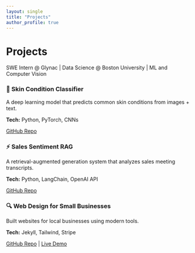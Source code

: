 ```yaml
---
layout: single
title: "Projects"
author_profile: true
---
```


# Projects

SWE Intern @ Glynac | Data Science @ Boston University | ML and Computer Vision

<div class="grid__wrapper">

  <div class="grid__item">
    <h3>🧠 Skin Condition Classifier</h3>
    <p>A deep learning model that predicts common skin conditions from images + text.</p>
    <p><strong>Tech:</strong> Python, PyTorch, CNNs</p>
    <p>
      <a href="https://github.com/your-username/skin-condition-classifier" class="btn">GitHub Repo</a>
    </p>
  </div>

  <div class="grid__item">
    <h3>⚡ Sales Sentiment RAG</h3>
    <p>A retrieval-augmented generation system that analyzes sales meeting transcripts.</p>
    <p><strong>Tech:</strong> Python, LangChain, OpenAI API</p>
    <p>
      <a href="https://github.com/your-username/sales-sentiment-rag" class="btn">GitHub Repo</a>
    </p>
  </div>

  <div class="grid__item">
    <h3>🔍 Web Design for Small Businesses</h3>
    <p>Built websites for local businesses using modern tools.</p>
    <p><strong>Tech:</strong> Jekyll, Tailwind, Stripe</p>
    <p>
      <a href="https://github.com/your-username/web-design-client" class="btn">GitHub Repo</a> |
      <a href="https://bruce-edge-plumbing.com" class="btn">Live Demo</a>
    </p>
  </div>

</div>

